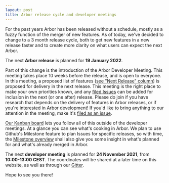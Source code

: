 ```yaml
---
layout: post
title: Arbor release cycle and developer meetings
---
```


For the past years Arbor has been released without a schedule, mostly as a fuzzy function of the merger of new features. As of today, we've decided to change to a 3 month release cycle, both to get new features in a new release faster and to create more clarity on what users can expect the next Arbor.

The next **Arbor release** is planned for **19 January 2022**.

Part of this change is the introduction of the Arbor Developer Meeting. This meeting takes place 10 weeks before the release, and is open to everyone. In this meeting, a proposed list of features ([see "Next Release" column](https://github.com/orgs/arbor-sim/projects/3)) is proposed for delivery in the next release. This meeting is the right place to make your own priorities known, and any [filed Issues](https://github.com/arbor-sim/arbor/issues) can be added for inclusion in the next (or one after) release. Please do join if you have research that depends on the delivery of features in Arbor releases, or if you're interested in Arbor development! If you'd like to bring anything to our attention in the meeting, make it's [filed as an issue](/how-to-file-an-issue).

[Our Kanban board](https://github.com/orgs/arbor-sim/projects/3) lets you follow all of this outside of the developer meetings. At a glance you can see what's cooking in Arbor. We plan to use Github's Milestone feature to plan Issues for specific releases, so with time, the [Milestone overview](https://github.com/arbor-sim/arbor/milestones) shall also give you some insight in what's planned for and what's already merged in Arbor.

The next **developer meeting** is planned for **24 November 2021**, from **10:00-13:00 CEST**. The coordinates will be shared at a later time on this website, as well as through our [Gitter](https://gitter.im/arbor-sim/community).

Hope to see you there!
